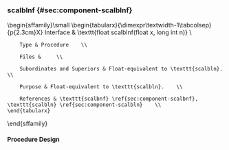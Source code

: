 ### scalblnf {#sec:component-scalblnf}

\begin{sffamily}\small
	\begin{tabularx}{\dimexpr\textwidth-1\tabcolsep}{p{2.3cm}X}
		Interface       & \texttt{float scalblnf(float x, long int n)} \\ 
		
		Type & Procedure    \\ 
		
		Files &     \\ 
		
		Subordinates and Superiors & Float-equivalent to \texttt{scalbln}.    \\ 
		
		Purpose & Float-equivalent to \texttt{scalbln}.    \\ 
		
		References & \texttt{scalbnf} \ref{sec:component-scalbnf}, \texttt{scalbln} \ref{sec:component-scalbln}    \\ 
	\end{tabularx}
\end{sffamily}

#### Procedure Design

